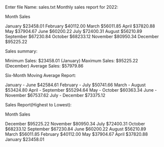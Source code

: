 Enter file Name: sales.txt
Monthly sales report for 2022:

Month      Sales

January    $23458.01
February   $40112.00
March      $56011.85
April      $37820.88
May        $37904.67
June       $60200.22
July       $72400.31
August     $56210.89
September  $67230.84
October    $68233.12
November   $80950.34
December   $95225.22

Sales summary:

Minimum Sales:  $23458.01  (January) 
Maximum Sales:  $95225.22  (December) 
Average Sales:  $57979.86


Six-Month Moving Average Report:

January     - June       $42584.61
February    - July       $50741.66
March       - August     $53424.80
April       - September  $55294.64
May         - October    $60363.34
June        - November   $67537.62
July        - December   $73375.12


Sales Report(Highest to Lowest):

Month      Sales

December   $95225.22
November   $80950.34
July       $72400.31
October    $68233.12
September  $67230.84
June       $60200.22
August     $56210.89
March      $56011.85
February   $40112.00
May        $37904.67
April      $37820.88
January    $23458.01

